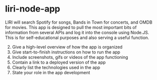 # liri-node-app
LIRI will search Spotify for songs, Bands in Town for concerts, and OMDB for movies. This app is designed to pull the most important bits of information from several APIs and log it into the console using Node.JS. This is for self-educational purposes and also serving a useful function.



2. Give a high-level overview of how the app is organized
3. Give start-to-finish instructions on how to run the app
4. Include screenshots, gifs or videos of the app functioning
5. Contain a link to a deployed version of the app
6. Clearly list the technologies used in the app
7. State your role in the app development